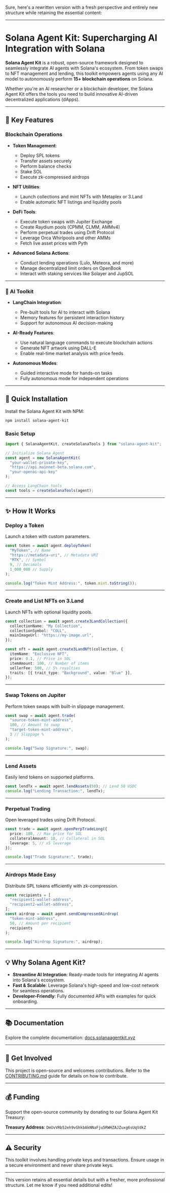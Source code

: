 Sure, here's a rewritten version with a fresh perspective and entirely new structure while retaining the essential content:  

---

# Solana Agent Kit: Supercharging AI Integration with Solana

**Solana Agent Kit** is a robust, open-source framework designed to seamlessly integrate AI agents with Solana's ecosystem. From token swaps to NFT management and lending, this toolkit empowers agents using any AI model to autonomously perform **15+ blockchain operations** on Solana.  

Whether you're an AI researcher or a blockchain developer, the Solana Agent Kit offers the tools you need to build innovative AI-driven decentralized applications (dApps).

---

## 🌟 Key Features  

### **Blockchain Operations**
- **Token Management**:  
  - Deploy SPL tokens  
  - Transfer assets securely  
  - Perform balance checks  
  - Stake SOL  
  - Execute zk-compressed airdrops  

- **NFT Utilities**:  
  - Launch collections and mint NFTs with Metaplex or 3.Land  
  - Enable automatic NFT listings and liquidity pools  

- **DeFi Tools**:  
  - Execute token swaps with Jupiter Exchange  
  - Create Raydium pools (CPMM, CLMM, AMMv4)  
  - Perform perpetual trades using Drift Protocol  
  - Leverage Orca Whirlpools and other AMMs  
  - Fetch live asset prices with Pyth  

- **Advanced Solana Actions**:  
  - Conduct lending operations (Lulo, Meteora, and more)  
  - Manage decentralized limit orders on OpenBook  
  - Interact with staking services like Solayer and JupSOL  

---

### 🤖 **AI Toolkit**  

- **LangChain Integration**:  
  - Pre-built tools for AI to interact with Solana  
  - Memory features for persistent interaction history  
  - Support for autonomous AI decision-making  

- **AI-Ready Features**:  
  - Use natural language commands to execute blockchain actions  
  - Generate NFT artwork using DALL-E  
  - Enable real-time market analysis with price feeds  

- **Autonomous Modes**:  
  - Guided interactive mode for hands-on tasks  
  - Fully autonomous mode for independent operations  

---

## 🚀 Quick Installation  

Install the Solana Agent Kit with NPM:  

```bash
npm install solana-agent-kit
```

### Basic Setup  

```typescript
import { SolanaAgentKit, createSolanaTools } from "solana-agent-kit";

// Initialize Solana Agent
const agent = new SolanaAgentKit(
  "your-wallet-private-key",
  "https://api.mainnet-beta.solana.com",
  "your-openai-api-key"
);

// Access LangChain tools
const tools = createSolanaTools(agent);
```

---

## ✨ How It Works  

### **Deploy a Token**  
Launch a token with custom parameters.  

```typescript
const token = await agent.deployToken(
  "MyToken", // Name
  "https://metadata-uri", // Metadata URI
  "MTK", // Symbol
  9, // Decimals
  1_000_000 // Supply
);

console.log("Token Mint Address:", token.mint.toString());
```

---

### **Create and List NFTs on 3.Land**  
Launch NFTs with optional liquidity pools.  

```typescript
const collection = await agent.create3LandCollection({
  collectionName: "My Collection",
  collectionSymbol: "COLL",
  mainImageUrl: "https://my-image.url",
});

const nft = await agent.create3LandNft(collection, {
  itemName: "Exclusive NFT",
  price: 0.1, // Price in SOL
  itemAmount: 100, // Number of items
  sellerFee: 500, // 5% royalties
  traits: [{ trait_type: "Background", value: "Blue" }],
});
```

---

### **Swap Tokens on Jupiter**  
Perform token swaps with built-in slippage management.  

```typescript
const swap = await agent.trade(
  "source-token-mint-address",
  100, // Amount to swap
  "target-token-mint-address",
  3 // Slippage %
);

console.log("Swap Signature:", swap);
```

---

### **Lend Assets**  
Easily lend tokens on supported platforms.  

```typescript
const lendTx = await agent.lendAssets(50); // Lend 50 USDC  
console.log("Lending Transaction:", lendTx);
```

---

### **Perpetual Trading**  
Open leveraged trades using Drift Protocol.  

```typescript
const trade = await agent.openPerpTradeLong({
  price: 180, // Max price for SOL
  collateralAmount: 10, // Collateral in SOL
  leverage: 5, // x5 leverage
});

console.log("Trade Signature:", trade);
```

---

### **Airdrops Made Easy**  
Distribute SPL tokens efficiently with zk-compression.  

```typescript
const recipients = [
  "recipient1-wallet-address",
  "recipient2-wallet-address",
];
const airdrop = await agent.sendCompressedAirdrop(
  "token-mint-address",
  50, // Amount per recipient
  recipients
);

console.log("Airdrop Signature:", airdrop);
```

---

## 💡 Why Solana Agent Kit?  

- **Streamline AI Integration**: Ready-made tools for integrating AI agents into Solana's ecosystem.  
- **Fast & Scalable**: Leverage Solana's high-speed and low-cost network for seamless operations.  
- **Developer-Friendly**: Fully documented APIs with examples for quick onboarding.  

---

## 📚 Documentation  

Explore the complete documentation: [docs.solanaagentkit.xyz](https://docs.solanaagentkit.xyz)  

---

## 🔗 Get Involved  

This project is open-source and welcomes contributions. Refer to the [CONTRIBUTING.md](CONTRIBUTING.md) guide for details on how to contribute.  

---

## 💰 Funding  

Support the open-source community by donating to our Solana Agent Kit Treasury:  

**Treasury Address**: `DmUvVRb52eh9vGhkbAkNNaFju5RWHZAJZuxg6sUqVdkZ`  

---

## ⚠️ Security  

This toolkit involves handling private keys and transactions. Ensure usage in a secure environment and never share private keys.

--- 

This version retains all essential details but with a fresher, more professional structure. Let me know if you need additional edits!